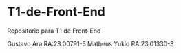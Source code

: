 # T1-de-Front-End
Repositorio para T1 de Front-End

Gustavo Ara RA:23.00791-5
Matheus Yukio RA:23.01330-3
